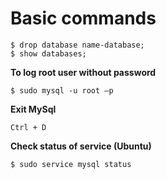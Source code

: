 
# Basic commands
```
$ drop database name-database;
$ show databases;
```

**To log root user without password**
```
$ sudo mysql -u root –p
```

**Exit MySql**
```
Ctrl + D
```

**Check status of service (Ubuntu)**
```
$ sudo service mysql status
```
